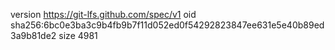 version https://git-lfs.github.com/spec/v1
oid sha256:6bc0e3ba3c9b4fb9b7f11d052ed0f54292823847ee631e5e40b89ed3a9b81de2
size 4981
